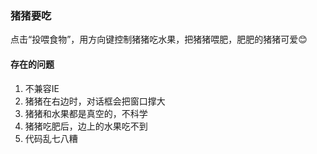 ### 猪猪要吃
点击“投喂食物”，用方向键控制猪猪吃水果，把猪猪喂肥，肥肥的猪猪可爱😊




#### 存在的问题
1. 不兼容IE
2. 猪猪在右边时，对话框会把窗口撑大
3. 猪猪和水果都是真空的，不科学
4. 猪猪吃肥后，边上的水果吃不到
5. 代码乱七八糟

